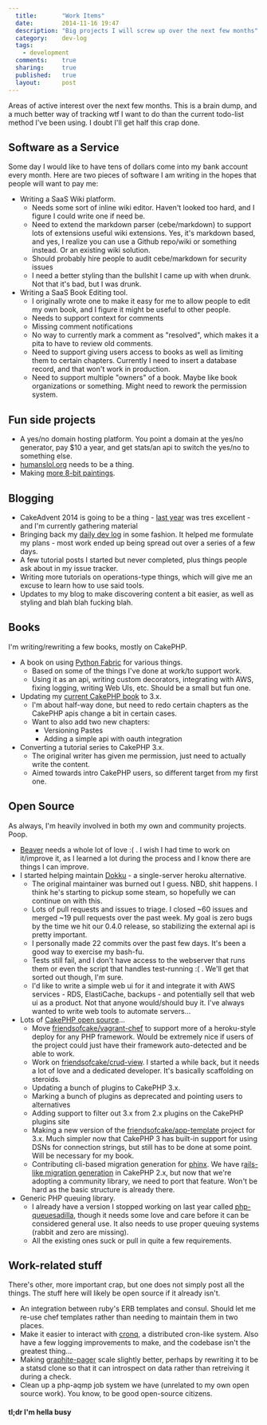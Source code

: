 ```yaml
---
  title:       "Work Items"
  date:        2014-11-16 19:47
  description: "Big projects I will screw up over the next few months"
  category:    dev-log
  tags:
    - development
  comments:    true
  sharing:     true
  published:   true
  layout:      post
---
```


Areas of active interest over the next few months. This is a brain dump, and a much better way of tracking wtf I want to do than the current todo-list method I've been using. I doubt I'll get half this crap done.

## Software as a Service

Some day I would like to have tens of dollars come into my bank account every month. Here are two pieces of software I am writing in the hopes that people will want to pay me:

- Writing a SaaS Wiki platform.
  - Needs some sort of inline wiki editor. Haven't looked too hard, and I figure I could write one if need be.
  - Need to extend the markdown parser (cebe/markdown) to support lots of extensions useful wiki extensions. Yes, it's markdown based, and yes, I realize you can use a Github repo/wiki or something instead. Or an existing wiki solution.
  - Should probably hire people to audit cebe/markdown for security issues
  - I need a better styling than the bullshit I came up with when drunk. Not that it's bad, but I was drunk.
- Writing a SaaS Book Editing tool.
  - I originally wrote one to make it easy for me to allow people to edit my own book, and I figure it might be useful to other people.
  - Needs to support context for comments
  - Missing comment notifications
  - No way to currently mark a comment as "resolved", which makes it a pita to have to review old comments.
  - Need to support giving users access to books as well as limiting them to certain chapters. Currently I need to insert a database record, and that won't work in production.
  - Need to support multiple "owners" of a book. Maybe like book organizations or something. Might need to rework the permission system.

## Fun side projects

- A yes/no domain hosting platform. You point a domain at the yes/no generator, pay $10 a year, and get stats/an api to switch the yes/no to something else.
- [humanslol.org](http://humanslol.org/) needs to be a thing.
- Making [more 8-bit paintings](https://twitter.com/savant/status/520684357946994688).

## Blogging

- CakeAdvent 2014 is going to be a thing - [last year](/tags/CakeAdvent-2013/) was tres excellent - and I'm currently gathering material
- Bringing back my [daily dev log](/tags/daily-dev-log/) in some fashion. It helped me formulate my plans - most work ended up being spread out over a series of a few days.
- A few tutorial posts I started but never completed, plus things people ask about in my issue tracker.
- Writing more tutorials on operations-type things, which will give me an excuse to learn how to use said tools.
- Updates to my blog to make discovering content a bit easier, as well as styling and blah blah fucking blah.

## Books

I'm writing/rewriting a few books, mostly on CakePHP.

- A book on using [Python Fabric](http://www.fabfile.org/) for various things.
  - Based on some of the things I've done at work/to support work.
  - Using it as an api, writing custom decorators, integrating with AWS, fixing logging, writing Web UIs, etc. Should be a small but fun one.
- Updating my [current CakePHP book](/cakephp-book/) to 3.x.
  - I'm about half-way done, but need to redo certain chapters as the CakePHP apis change a bit in certain cases.
  - Want to also add two new chapters:
    - Versioning Pastes
    - Adding a simple api with oauth integration
- Converting a tutorial series to CakePHP 3.x.
  - The original writer has given me permission, just need to actually write the content.
  - Aimed towards intro CakePHP users, so different target from my first one.

## Open Source

As always, I'm heavily involved in both my own and community projects. Poop.

- [Beaver](http://beaver.readthedocs.org/) needs a whole lot of love :( . I wish I had time to work on it/improve it, as I learned a lot during the process and I know there are things I can improve.
- I started helping maintain [Dokku](https://github.com/progrium/dokku) - a single-server heroku alternative.
  - The original maintainer was burned out I guess. NBD, shit happens. I think he's starting to pickup some steam, so hopefully we can continue on with this.
  - Lots of pull requests and issues to triage. I closed ~60 issues and merged ~19 pull requests over the past week. My goal is zero bugs by the time we hit our 0.4.0 release, so stabilizing the external api is pretty important.
  - I personally made 22 commits over the past few days. It's been a good way to exercise my bash-fu.
  - Tests still fail, and I don't have access to the webserver that runs them or even the script that handles test-running :( . We'll get that sorted out though, I'm sure.
  - I'd like to write a simple web ui for it and integrate it with AWS services - RDS, ElastiCache, backups - and potentially sell that web ui as a product. Not that anyone would/should buy it. I've always wanted to write web tools to automate servers...
- Lots of [CakePHP open source](/open-source/)...
  - Move [friendsofcake/vagrant-chef](https://github.com/friendsofcake/vagrant-chef) to support more of a heroku-style deploy for any PHP framework. Would be extremely nice if users of the project could just have their framework auto-detected and be able to work.
  - Work on [friendsofcake/crud-view](https://github.com/friendsofcake/crud-view). I started a while back, but it needs a lot of love and a dedicated developer. It's basically scaffolding on steroids.
  - Updating a bunch of plugins to CakePHP 3.x.
  - Marking a bunch of plugins as deprecated and pointing users to alternatives
  - Adding support to filter out 3.x from 2.x plugins on the CakePHP plugins site
  - Making a new version of the [friendsofcake/app-template](https://github.com/friendsofcake/app-template/) project for 3.x. Much simpler now that CakePHP 3 has built-in support for using DSNs for connection strings, but still has to be done at some point. Will be necessary for my book.
  - Contributing cli-based migration generation for [phinx](https://phinx.org/). We have r[ails-like migration generation](https://github.com/CakeDC/migrations/blob/master/Docs/Documentation/Generate-Migrations-Without-DB-Interaction.md) in CakePHP 2.x, but now that we're adopting a community library, we need to port that feature. Won't be hard as the basic structure is already there.
- Generic PHP queuing library.
  - I already have a version I stopped working on last year called [php-queuesadilla](https://github.com/josegonzalez/php-queuesadilla), though it needs some love and care before it can be considered general use. It also needs to use proper queuing systems (rabbit and zero are missing).
  - All the existing ones suck or pull in quite a few requirements.

## Work-related stuff

There's other, more important crap, but one does not simply post all the things. The stuff here will likely be open source if it already isn't.

- An integration between ruby's ERB templates and consul. Should let me re-use chef templates rather than needing to maintain them in two places.
- Make it easier to interact with [cronq](https://github.com/seatgeek/cronq), a distributed cron-like system. Also have a few logging improvements to make, and the codebase isn't the greatest thing...
- Making [graphite-pager](https://github.com/seatgeek/graphite-pager) scale slightly better, perhaps by rewriting it to be a statsd clone so that it can introspect on data rather than retreiving it during a check.
- Clean up a php-aqmp job system we have (unrelated to my own open source work). You know, to be good open-source citizens.

#### tl;dr I'm hella busy
